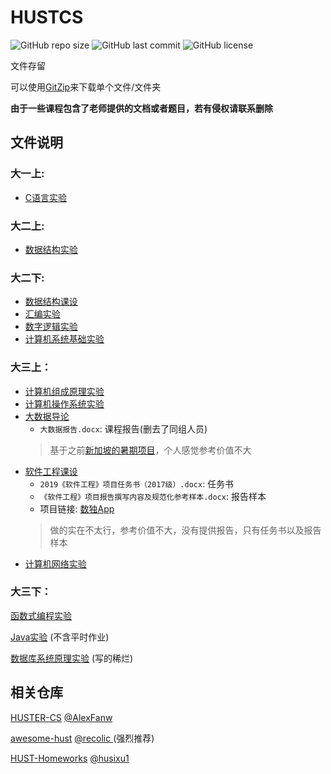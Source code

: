 # HUSTCS

![GitHub repo size](https://img.shields.io/github/repo-size/HUSTERGS/HUSTCS?style=flat-square)
![GitHub last commit](https://img.shields.io/github/last-commit/HUSTERGS/HUSTCS?style=flat-square)
![GitHub license](https://img.shields.io/github/license/HUSTERGS/HUSTCS?style=flat-square)

文件存留

可以使用[GitZip](http://kinolien.github.io/gitzip/)来下载单个文件/文件夹

**由于一些课程包含了老师提供的文档或者题目，若有侵权请联系删除**

## 文件说明
### 大一上:
- [C语言实验](https://github.com/HUSTERGS/HUSTCS/tree/master/C%E8%AF%AD%E8%A8%80%E5%AE%9E%E9%AA%8C)

### 大二上:
- [数据结构实验](https://github.com/HUSTERGS/HUSTCS/tree/master/%E6%95%B0%E6%8D%AE%E7%BB%93%E6%9E%84%E5%AE%9E%E9%AA%8C)

### 大二下:
- [数据结构课设](https://github.com/HUSTERGS/HUSTCS/tree/master/%E6%95%B0%E6%8D%AE%E7%BB%93%E6%9E%84%E8%AF%BE%E8%AE%BE)
- [汇编实验](https://github.com/HUSTERGS/HUSTCS/tree/master/%E6%B1%87%E7%BC%96)
- [数字逻辑实验](https://github.com/HUSTERGS/HUSTCS/tree/master/%E6%95%B0%E5%AD%97%E9%80%BB%E8%BE%91)
- [计算机系统基础实验](https://github.com/HUSTERGS/HUSTCS/tree/master/%E8%AE%A1%E7%AE%97%E6%9C%BA%E7%B3%BB%E7%BB%9F%E5%9F%BA%E7%A1%80)


### 大三上：
- [计算机组成原理实验](https://github.com/HUSTERGS/HUSTCS/tree/master/%E8%AE%A1%E7%AE%97%E6%9C%BA%E7%BB%84%E6%88%90%E5%8E%9F%E7%90%86)
- [计算机操作系统实验](https://github.com/HUSTERGS/HUSTCS/tree/master/%E8%AE%A1%E7%AE%97%E6%9C%BA%E6%93%8D%E4%BD%9C%E7%B3%BB%E7%BB%9F%E5%AE%9E%E9%AA%8C)
- [大数据导论](https://github.com/Langford-tang/University-Logo-Deep-Learning-Community-Detection)
  * `大数据报告.docx`: 课程报告(删去了同组人员)
  > 基于之前[新加坡的暑期项目](https://github.com/Langford-tang/University-Logo-Deep-Learning-Community-Detection)，个人感觉参考价值不大
- [软件工程课设](https://github.com/HUSTERGS/SoftwareEngineeringProject/)
  * `2019《软件工程》项目任务书（2017级）.docx`: 任务书
  * `《软件工程》项目报告撰写内容及规范化参考样本.docx`: 报告样本
  * 项目链接: [数独App](https://github.com/HUSTERGS/SoftwareEngineeringProject)
  > 做的实在不太行，参考价值不大，没有提供报告，只有任务书以及报告样本
- [计算机网络实验](https://github.com/HUSTERGS/Computer_Network)

### 大三下：
[函数式编程实验](https://github.com/HUSTERGS/SML_HUST)

[Java实验](https://github.com/HUSTERGS/Java_HUST) (不含平时作业)

[数据库系统原理实验](https://github.com/HUSTERGS/Database_HUST) (写的稀烂)

## 相关仓库

[HUSTER-CS](https://github.com/AlexFanw/HUSTER-CS) [@AlexFanw](https://github.com/AlexFanw/)

[awesome-hust](https://github.com/recolic/awesome-hust) [@recolic ](https://github.com/recolic/) (强烈推荐)

[HUST-Homeworks](https://github.com/husixu1/HUST-Homeworks) [@husixu1](https://github.com/husixu1)

